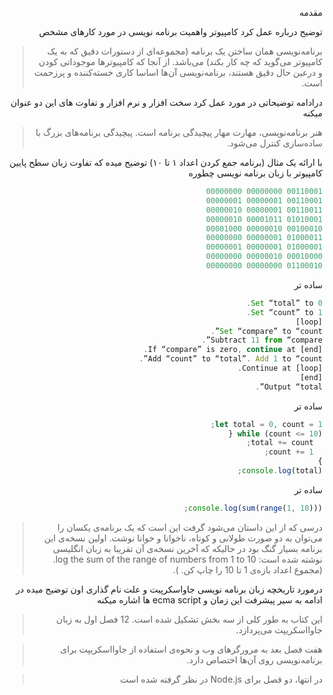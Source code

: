 

<div dir="rtl"> 

مقدمه

توضیح درباره عمل کرد کامپیوتر واهمیت برنامه نویسی در مورد کارهای مشخص

> برنامه‌نویسی همان ساختن یک برنامه  (مجموعه‌ای از دستورات دقیق که به یک کامپیوتر می‌گوید که چه کار بکند) می‌باشد. از آنجا که کامپیوتر‌ها موجوداتی کودن و درعین حال دقیق هستند، برنامه‌نویسی آن‌ها اساسا کاری خسته‌کننده و پرزحمت است.


درادامه توضیحاتی در مورد عمل کرد سخت افزار  و نرم افزار و تفاوت های این دو عنوان میکنه

> هنر برنامه‌نویسی، مهارت مهار پیچیدگی برنامه است. پیچیدگی برنامه‌های بزرگ با ساده‌سازی کنترل می‌شود.

با ارائه یک مثال (برنامه جمع کردن اعداد ۱ تا ۱۰) توضیح میده که تفاوت زبان سطح پایین کامپیوتر با زبان برنامه نویسی چطوره

```js
00110001 00000000 00000000
00110001 00000001 00000001
00110011 00000001 00000010
01010001 00001011 00000010
00100010 00000010 00001000
01000011 00000001 00000000
01000001 00000001 00000001
00010000 00000010 00000000
01100010 00000000 00000000
```
ساده تر
```js
Set “total” to 0.
Set “count” to 1.
[loop]
Set “compare” to “count”.
Subtract 11 from “compare”.
If “compare” is zero, continue at [end].
Add “count” to “total”. Add 1 to “count”. 
Continue at [loop].
[end]
Output “total”.
```
ساده تر
```js
let total = 0, count = 1;
while (count <= 10) {
  total += count;
  count += 1;
}
console.log(total);
```
ساده تر
```js
console.log(sum(range(1, 10)));
```

>درسی که از این داستان می‌شود گرفت این است که یک برنامه‌ی یکسان را می‌توان به دو صورت طولانی و کوتاه، ناخوانا و خوانا نوشت. اولین نسخه‌ی این برنامه بسیار گنگ بود در حالیکه که آخرین نسخه‌ی آن تقریبا به زبان انگلیسی نوشته شده است: log the sum of the range of numbers from 1 to 10. (مجموع اعداد بازه‌ی 1 تا 10 را چاپ کن. ).

درمورد تاریخچه زبان برنامه نویسی جاواسکرپیت و علت نام گذاری اون توضیح میده 
در ادامه به سیر پیشرفت این زمان و ecma script ها اشاره میکنه 

>این کتاب به طور کلی از سه بخش تشکیل شده است. 12 فصل اول به زبان جاوااسکریپت می‌پردازد. 

>هفت فصل بعد به مرورگر‌های وب و نحوه‌ی استفاده از جاوااسکریپت برای برنامه‌نویسی روی آن‌ها اختصاص دارد. 

>در انتها، دو فصل برای Node.js در نظر گرفته شده است


</div>
